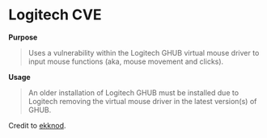 # Logitech CVE

**Purpose**
> Uses a vulnerability within the Logitech GHUB virtual mouse driver to input mouse functions (aka, mouse movement and clicks).


**Usage**
> An older installation of Logitech GHUB must be installed due to Logitech removing the virtual mouse driver in the latest version(s) of GHUB.

Credit to [ekknod](https://github.com/ekknod).
